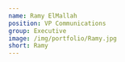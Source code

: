 ```yaml
---
name: Ramy ElMallah
position: VP Communications
group: Executive
image: /img/portfolio/Ramy.jpg
short: Ramy
---
```

